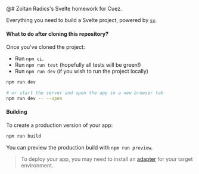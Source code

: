 @# Zoltan Radics's Svelte homework for Cuez.

Everything you need to build a Svelte project, powered by [`sv`](https://github.com/sveltejs/cli).

#### What to do after cloning this repository?

Once you've cloned the project:

-  Run `npm ci`.
-  Run `npm run test` (hopefully all tests will be green!)
-  Run `npm run dev` (if you wish to run the project locally)

```bash
npm run dev

# or start the server and open the app in a new browser tab
npm run dev -- --open
```

#### Building

To create a production version of your app:

```bash
npm run build
```

You can preview the production build with `npm run preview`.

> To deploy your app, you may need to install an [adapter](https://svelte.dev/docs/kit/adapters) for your target environment.
